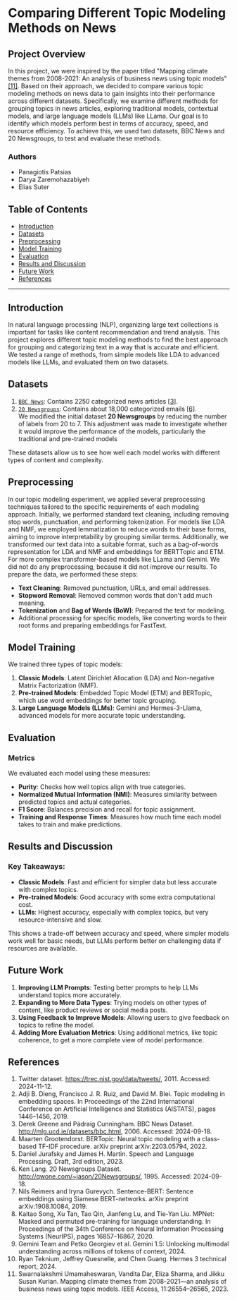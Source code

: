 # Comparing Different Topic Modeling Methods on News

## Project Overview
In this project, we were inspired by the paper titled "Mapping climate themes from 2008-2021: An analysis of business news using topic models" [[11]](#11). Based on their approach, we decided to compare various topic modeling methods on news data to gain insights into their performance across different datasets. Specifically, we examine different methods for grouping topics in news articles, exploring traditional models, contextual models, and large language models (LLMs) like LLama. Our goal is to identify which models perform best in terms of accuracy, speed, and resource efficiency. To achieve this, we used two datasets, BBC News and 20 Newsgroups, to test and evaluate these methods.

### Authors
- Panagiotis Patsias
- Darya Zaremohazabiyeh
- Elias Suter


## Table of Contents
- [Introduction](#introduction)
- [Datasets](#datasets)
- [Preprocessing](#preprocessing)
- [Model Training](#model-training)
- [Evaluation](#evaluation)
- [Results and Discussion](#results-and-discussion)
- [Future Work](#future-work)
- [References](#references)

---

## Introduction

In natural language processing (NLP), organizing large text collections is important for tasks like content recommendation and trend analysis. This project explores different topic modeling methods to find the best approach for grouping and categorizing text in a way that is accurate and efficient. We tested a range of methods, from simple models like LDA to advanced models like LLMs, and evaluated them on two datasets.

## Datasets

1. [`BBC News`](https://drive.google.com/file/d/1TU8mkfBuqmPh8xoAxMuAY8icvRyK_eVn/view?usp=sharing): Contains 2250 categorized news articles [[3]](#3).
2. [`20 Newsgroups`](https://drive.google.com/file/d/1ARU6-0R9HWBRHBwr3AHzJkA1oOZvRdfG/view?usp=sharing): Contains about 18,000 categorized emails [[6]](#6). \
   We modified the initial dataset **20 Newsgroups** by reducing the number of labels from 20 to 7. This adjustment was made to investigate whether it would improve the performance of the models, particularly the traditional and pre-trained models

These datasets allow us to see how well each model works with different types of content and complexity.

## Preprocessing
In our topic modeling experiment, we applied several preprocessing techniques tailored to the specific requirements of each modeling approach. Initially, we performed standard text cleaning, including removing stop words, punctuation, and performing tokenization. For models like LDA and NMF, we employed lemmatization to reduce words to their base forms, aiming to improve interpretability by grouping similar terms. Additionally, we transformed our text data into a suitable format, such as a bag-of-words representation for LDA and NMF and embeddings for BERTTopic and ETM. For more complex transformer-based models like LLama and Gemini. We did not do any preprocessing, because it did not improve our results.
To prepare the data, we performed these steps:
- **Text Cleaning**: Removed punctuation, URLs, and email addresses.
- **Stopword Removal**: Removed common words that don't add much meaning.
- **Tokenization** and **Bag of Words (BoW)**: Prepared the text for modeling.
- Additional processing for specific models, like converting words to their root forms and preparing embeddings for FastText.

## Model Training

We trained three types of topic models:
1. **Classic Models**: Latent Dirichlet Allocation (LDA) and Non-negative Matrix Factorization (NMF).
2. **Pre-trained Models**: Embedded Topic Model (ETM) and BERTopic, which use word embeddings for better topic grouping.
3. **Large Language Models (LLMs)**: Gemini and Hermes-3-Llama, advanced models for more accurate topic understanding.

## Evaluation

### Metrics
We evaluated each model using these measures:
- **Purity**: Checks how well topics align with true categories.
- **Normalized Mutual Information (NMI)**: Measures similarity between predicted topics and actual categories.
- **F1 Score**: Balances precision and recall for topic assignment.
- **Training and Response Times**: Measures how much time each model takes to train and make predictions.

## Results and Discussion

### Key Takeaways:
- **Classic Models**: Fast and efficient for simpler data but less accurate with complex topics.
- **Pre-trained Models**: Good accuracy with some extra computational cost.
- **LLMs**: Highest accuracy, especially with complex topics, but very resource-intensive and slow.

This shows a trade-off between accuracy and speed, where simpler models work well for basic needs, but LLMs perform better on challenging data if resources are available.

## Future Work

1. **Improving LLM Prompts**: Testing better prompts to help LLMs understand topics more accurately.
2. **Expanding to More Data Types**: Trying models on other types of content, like product reviews or social media posts.
3. **Using Feedback to Improve Models**: Allowing users to give feedback on topics to refine the model.
4. **Adding More Evaluation Metrics**: Using additional metrics, like topic coherence, to get a more complete view of model performance.

## References

1. Twitter dataset. https://trec.nist.gov/data/tweets/, 2011. Accessed: 2024-11-12.
2. Adji B. Dieng, Francisco J. R. Ruiz, and David M. Blei. Topic modeling in embedding spaces. In Proceedings of the 22nd International Conference on Artificial Intelligence and Statistics (AISTATS), pages 1446–1456, 2019.
3. Derek Greene and Pádraig Cunningham. BBC News Dataset. http://mlg.ucd.ie/datasets/bbc.html, 2006. Accessed: 2024-09-18.
4. Maarten Grootendorst. BERTopic: Neural topic modeling with a class-based TF-IDF procedure. arXiv preprint arXiv:2203.05794, 2022.
5. Daniel Jurafsky and James H. Martin. Speech and Language Processing. Draft, 3rd edition, 2023.
6. Ken Lang. 20 Newsgroups Dataset. http://qwone.com/~jason/20Newsgroups/, 1995. Accessed: 2024-09-18.
7. Nils Reimers and Iryna Gurevych. Sentence-BERT: Sentence embeddings using Siamese BERT-networks. arXiv preprint arXiv:1908.10084, 2019.
8. Kaitao Song, Xu Tan, Tao Qin, Jianfeng Lu, and Tie-Yan Liu. MPNet: Masked and permuted pre-training for language understanding. In Proceedings of the 34th Conference on Neural Information Processing Systems (NeurIPS), pages 16857–16867, 2020.
9. Gemini Team and Petko Georgiev et al. Gemini 1.5: Unlocking multimodal understanding across millions of tokens of context, 2024.
10. Ryan Teknium, Jeffrey Quesnelle, and Chen Guang. Hermes 3 technical report, 2024.
11. Swarnalakshmi Umamaheswaran, Vandita Dar, Eliza Sharma, and Jikku Susan Kurian. Mapping climate themes from 2008-2021—an analysis of business news using topic models. IEEE Access, 11:26554–26565, 2023.
